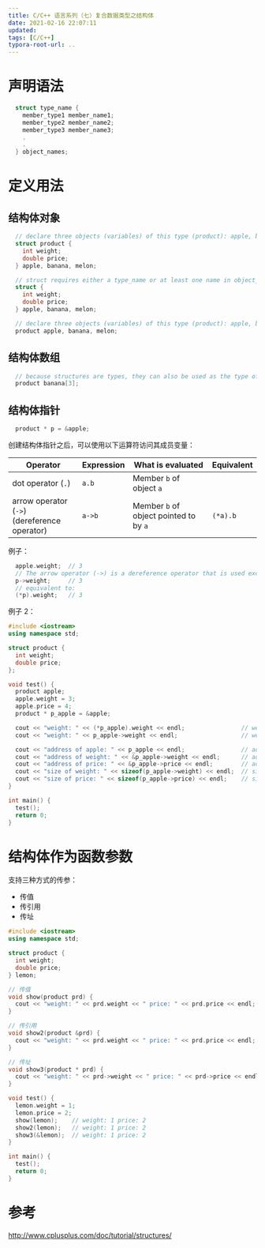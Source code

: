 ```yaml
---
title: C/C++ 语言系列（七）复合数据类型之结构体
date: 2021-02-16 22:07:11
updated: 
tags: [C/C++]
typora-root-url: ..
---
```


# 声明语法

```C
  struct type_name {
    member_type1 member_name1;
    member_type2 member_name2;
    member_type3 member_name3;
    .
    .
  } object_names;
```

# 定义用法

## 结构体对象

```C
  // declare three objects (variables) of this type (product): apple, banana, and melon.
  struct product {
    int weight;
    double price;
  } apple, banana, melon;

  // struct requires either a type_name or at least one name in object_names, but not necessarily both.
  struct {
    int weight;
    double price;
  } apple, banana, melon;

  // declare three objects (variables) of this type (product): apple, banana, and melon.
  product apple, banana, melon;
```

## 结构体数组

```C
  // because structures are types, they can also be used as the type of arrays.
  product banana[3];
```

## 结构体指针

```C
  product * p = &apple;
```
创建结构体指针之后，可以使用以下运算符访问其成员变量：

| Operator                                         | Expression | What is evaluated                       | Equivalent |
| ------------------------------------------------ | ---------- | --------------------------------------- | ---------- |
| dot operator (`.`)                               | `a.b`      | Member `b` of object `a`                |            |
| arrow operator (`->`)<br/>(dereference operator) | `a->b`     | Member `b` of object pointed to by  `a` | `(*a).b`   |

例子：

```C++
  apple.weight;  // 3
  // The arrow operator (->) is a dereference operator that is used exclusively with pointers to objects that have members. This operator serves to access the member of an object directly from its address.
  p->weight;     // 3
  // equivalent to:
  (*p).weight;   // 3
```

例子 2：

```C++
#include <iostream>
using namespace std;

struct product {
  int weight;
  double price;
};

void test() {
  product apple;
  apple.weight = 3;
  apple.price = 4;
  product * p_apple = &apple;

  cout << "weight: " << (*p_apple).weight << endl;                // weight: 3
  cout << "weight: " << p_apple->weight << endl;                  // weight: 3

  cout << "address of apple: " << p_apple << endl;                // address of apple: 0x7ffee256b5b0
  cout << "address of weight: " << &p_apple->weight << endl;      // address of weight: 0x7ffee256b5b0
  cout << "address of price: " << &p_apple->price << endl;        // address of price: 0x7ffee256b5b8
  cout << "size of weight: " << sizeof(p_apple->weight) << endl;  // size of weight: 4
  cout << "size of price: " << sizeof(p_apple->price) << endl;    // size of price: 8
}

int main() {
  test();
  return 0;
}
```

# 结构体作为函数参数

支持三种方式的传参：

* 传值
* 传引用
* 传址

```C++
#include <iostream>
using namespace std;

struct product {
  int weight;
  double price;
} lemon;

// 传值
void show(product prd) {
  cout << "weight: " << prd.weight << " price: " << prd.price << endl;
}

// 传引用
void show2(product &prd) {
  cout << "weight: " << prd.weight << " price: " << prd.price << endl;
}

// 传址
void show3(product * prd) {
  cout << "weight: " << prd->weight << " price: " << prd->price << endl;
}

void test() {
  lemon.weight = 1;
  lemon.price = 2;
  show(lemon);    // weight: 1 price: 2
  show2(lemon);   // weight: 1 price: 2
  show3(&lemon);  // weight: 1 price: 2
}

int main() {
  test();
  return 0;
}
```

# 参考

http://www.cplusplus.com/doc/tutorial/structures/
